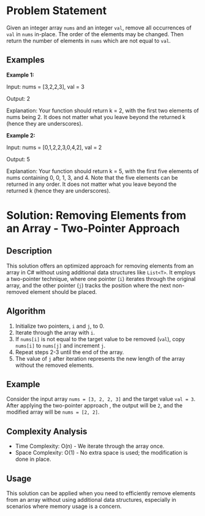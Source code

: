 # Problem Statement

Given an integer array `nums` and an integer `val`, remove all occurrences of `val` in `nums` in-place. 
The order of the elements may be changed. Then return the number of elements in `nums` which are not equal to `val`.

## Examples

**Example 1:**

Input:
nums = [3,2,2,3], val = 3

Output:
2

Explanation:
Your function should return k = 2, with the first two elements of nums being 2.
It does not matter what you leave beyond the returned k (hence they are underscores).

**Example 2:**

Input:
nums = [0,1,2,2,3,0,4,2], val = 2

Output:
5

Explanation:
Your function should return k = 5, with the first five elements of nums containing 0, 0, 1, 3, and 4.
Note that the five elements can be returned in any order.
It does not matter what you leave beyond the returned k (hence they are underscores).


# Solution: Removing Elements from an Array - Two-Pointer Approach

## Description

This solution offers an optimized approach for removing elements from an array in C# without using additional data structures like `List<T>`. 
It employs a two-pointer technique, where one pointer (`i`) iterates through the original array, and the other pointer (`j`) tracks the position
where the next non-removed element should be placed. 

## Algorithm

1. Initialize two pointers, `i` and `j`, to 0.
2. Iterate through the array with `i`.
3. If `nums[i]` is not equal to the target value to be removed (`val`), copy `nums[i]` to `nums[j]` and increment `j`.
4. Repeat steps 2-3 until the end of the array.
5. The value of `j` after iteration represents the new length of the array without the removed elements.

## Example

Consider the input array `nums = [3, 2, 2, 3]` and the target value `val = 3`. After applying the two-pointer approach
, the output will be `2`, and the modified array will be `nums = [2, 2]`.

## Complexity Analysis

- Time Complexity: O(n) - We iterate through the array once.
- Space Complexity: O(1) - No extra space is used; the modification is done in place.

## Usage

This solution can be applied when you need to efficiently remove elements from an array without using additional data structures,
especially in scenarios where memory usage is a concern.
